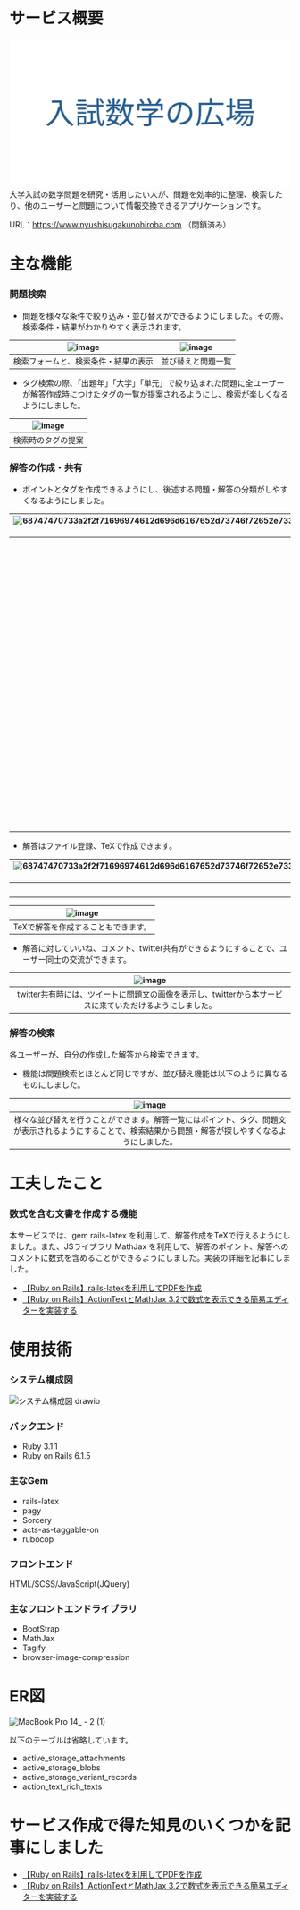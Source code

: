 # サービス概要
![ogp](/app/assets/images/ogp.png)
大学入試の数学問題を研究・活用したい人が、問題を効率的に整理、検索したり、他のユーザーと問題について情報交換できるアプリケーションです。

URL：https://www.nyushisugakunohiroba.com （閉鎖済み）

# 主な機能
### 問題検索
- 問題を様々な条件で絞り込み・並び替えができるようにしました。その際、検索条件・結果がわかりやすく表示されます。

|![image](https://user-images.githubusercontent.com/88495850/184810304-ba4e099d-2473-46ea-8a93-c9483803d579.png)|![image](https://user-images.githubusercontent.com/88495850/184809499-0502d040-8a74-45b5-b60d-1d635dcee593.png)|
|:------------------:|:------------------:|
|検索フォームと、検索条件・結果の表示|並び替えと問題一覧|

- タグ検索の際、「出題年」「大学」「単元」で絞り込まれた問題に全ユーザーが解答作成時につけたタグの一覧が提案されるようにし、検索が楽しくなるようにしました。

|![image](https://user-images.githubusercontent.com/88495850/184809621-956ae446-a45a-422a-9613-b25dca3c526a.png)|
|:------------------:|
|検索時のタグの提案|

### 解答の作成・共有

- ポイントとタグを作成できるようにし、後述する問題・解答の分類がしやすくなるようにしました。

|![68747470733a2f2f71696974612d696d6167652d73746f72652e73332e61702d6e6f727468656173742d312e616d617a6f6e6177732e636f6d2f302f323531393137332f36616131626333662d356133642d643131342d663436382d3739633339643032323664362e676966](https://user-images.githubusercontent.com/88495850/184810094-1c563847-8bf1-4a37-8344-2374aa07f1df.gif)|![image](https://user-images.githubusercontent.com/88495850/184809675-2bf6ee92-8d0b-4620-b1b7-ca0389027870.png)|
|:----:|:------:|
|ポイント作成では、MathJax、ActionTextを用いて数式を含む文章が簡単に作成できます。|タグ入力の際、解答作成ユーザーが同じ単元の問題につけたタグを提案することで、問題・解答の分類を手助けします。|

- 解答はファイル登録、TeXで作成できます。



|![68747470733a2f2f71696974612d696d6167652d73746f72652e73332e61702d6e6f727468656173742d312e616d617a6f6e6177732e636f6d2f302f323531393137332f32633336323763612d626637352d653238392d393733332d3839616461656563653733612e676966](https://user-images.githubusercontent.com/88495850/184810515-a8060661-058f-4228-9079-d582cc2bb3d6.gif)|
|:--:|
|ファイル登録は3つまででき、それらを任意の順番に並べ替えられます。|

|![image](https://user-images.githubusercontent.com/88495850/184810700-99240e3b-2dbf-4745-aef8-665ff267216b.png)|
|:----:|
|TeXで解答を作成することもできます。|

- 解答に対していいね、コメント、twitter共有ができるようにすることで、ユーザー同士の交流ができます。

|![image](https://user-images.githubusercontent.com/88495850/184810771-177db51b-fe8c-4b21-8fa0-a4a1bc9b2fcb.png)|
|:--:|
|twitter共有時には、ツイートに問題文の画像を表示し、twitterから本サービスに来ていただけるようにしました。|


### 解答の検索
各ユーザーが、自分の作成した解答から検索できます。

- 機能は問題検索とほとんど同じですが、並び替え機能は以下のように異なるものにしました。

|![image](https://user-images.githubusercontent.com/88495850/184810803-df0ad8c0-c77a-4373-be62-e7a6d9103e89.png)|
|:--:|
|様々な並び替えを行うことができます。解答一覧にはポイント、タグ、問題文が表示されるようにすることで、検索結果から問題・解答が探しやすくなるようにしました。|

# 工夫したこと
### 数式を含む文書を作成する機能
本サービスでは、gem rails-latex を利用して、解答作成をTeXで行えるようにしました。また、JSライブラリ MathJax を利用して、解答のポイント、解答へのコメントに数式を含めることができるようにしました。実装の詳細を記事にしました。
- [【Ruby on Rails】rails-latexを利用してPDFを作成](https://qiita.com/ma__sa/items/34f591604c65687a0110)
- [【Ruby on Rails】ActionTextとMathJax 3.2で数式を表示できる簡易エディターを実装する](https://qiita.com/ma__sa/items/a48cdaac7f6303acad86)

# 使用技術
### システム構成図
![システム構成図 drawio](https://user-images.githubusercontent.com/88495850/186631782-c9d85df3-4e29-4c37-bc4a-c0bfa70cbb4a.png)


### バックエンド
- Ruby 3.1.1
- Ruby on Rails 6.1.5

### 主なGem
- rails-latex
- pagy
- Sorcery
- acts-as-taggable-on
- rubocop

### フロントエンド
HTML/SCSS/JavaScript(JQuery)

### 主なフロントエンドライブラリ
- BootStrap
- MathJax
- Tagify
- browser-image-compression


# ER図
![MacBook Pro 14_ - 2 (1)](https://user-images.githubusercontent.com/88495850/182025152-b8315ae6-b2c7-4559-9fae-5656a4bbac8b.png)

以下のテーブルは省略しています。
- active_storage_attachments
- active_storage_blobs
- active_storage_variant_records
- action_text_rich_texts

# サービス作成で得た知見のいくつかを記事にしました
- [【Ruby on Rails】rails-latexを利用してPDFを作成](https://qiita.com/ma__sa/items/34f591604c65687a0110)
- [【Ruby on Rails】ActionTextとMathJax 3.2で数式を表示できる簡易エディターを実装する](https://qiita.com/ma__sa/items/a48cdaac7f6303acad86)
